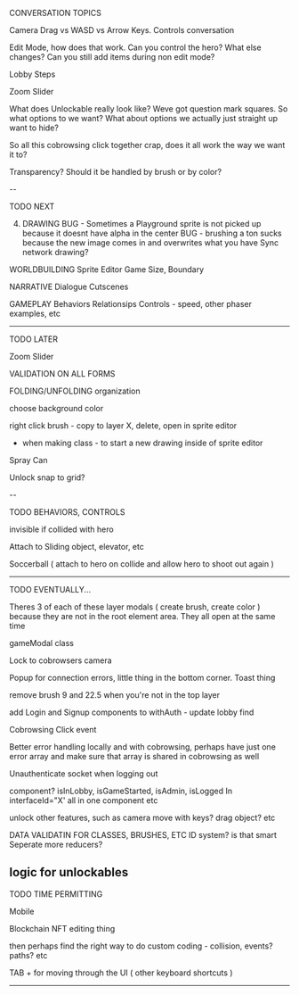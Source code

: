 CONVERSATION TOPICS

Camera Drag vs WASD vs Arrow Keys. Controls conversation

Edit Mode, how does that work. Can you control the hero? What else changes? Can you still add items during non edit mode?

Lobby Steps

Zoom Slider

What does Unlockable really look like? Weve got question mark squares. So what options to we want? What about options we actually just straight up want to hide? 

So all this cobrowsing click together crap, does it all work the way we want it to?

Transparency? Should it be handled by brush or by color?

--

TODO NEXT

4) DRAWING
  BUG - Sometimes a Playground sprite is not picked up because it doesnt have alpha in the center
  BUG - brushing a ton sucks because the new image comes in and overwrites what you have
  Sync network drawing?

WORLDBUILDING
Sprite Editor
Game Size, Boundary

NARRATIVE
Dialogue
Cutscenes

GAMEPLAY
Behaviors
Relationsips
Controls - speed, other phaser examples, etc

--------

TODO LATER

Zoom Slider

VALIDATION ON ALL FORMS

FOLDING/UNFOLDING organization

choose background color

right click brush - copy to layer X, delete, open in sprite editor

+ when making class - to start a new drawing inside of sprite editor

Spray Can

Unlock snap to grid?

--

TODO BEHAVIORS, CONTROLS

invisible if collided with hero

Attach to Sliding object, elevator, etc

Soccerball ( attach to hero on collide and allow hero to shoot out again )

---

TODO EVENTUALLY...

Theres 3 of each of these layer modals ( create brush, create color ) because they are not in the root element area. They all open at the same time

gameModal class

Lock to cobrowsers camera

Popup for connection errors, little thing in the bottom corner. Toast thing

remove brush 9 and 22.5 when you're not in the top layer

add Login and Signup components to withAuth - update lobby find

Cobrowsing Click event

Better error handling locally and with cobrowsing, perhaps have just one error array and make sure that array is shared in cobrowsing as well

Unauthenticate socket when logging out

<AdminHidden> component? isInLobby, isGameStarted, isAdmin, isLogged In interfaceId="X' all in one component etc

unlock other features, such as camera move with keys? drag object? etc

DATA VALIDATIN FOR CLASSES, BRUSHES, ETC
ID system? is that smart
Seperate more reducers?

logic for unlockables
--------

TODO TIME PERMITTING

Mobile

Blockchain NFT editing thing

then perhaps find the right way to do custom coding - collision, events? paths? etc

TAB + for moving through the UI ( other keyboard shortcuts )

--------